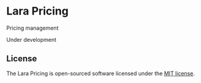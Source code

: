 # Lara Pricing

Pricing management

Under development

## License

The Lara Pricing is open-sourced software licensed under the [MIT license](https://opensource.org/licenses/MIT).